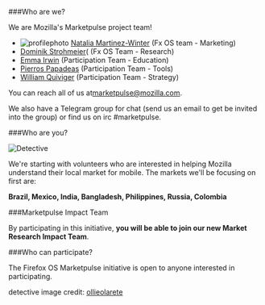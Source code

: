 
###Who are we?

We are Mozilla's Marketpulse project team!

* ![profilephoto](https://mozillians.org/media/uploads/sorl-cache/0f/f3/0ff3c78295b27b3c213f65d7b7e6d8b1.jpg) [Natalia Martinez-Winter](https://mozillians.org/en-US/u/natalia/) (Fx OS team - Marketing)
* [Dominik Strohmeier](https://mozillians.org/en-US/u/dstrohmeier/)( (Fx OS Team - Research)
* [Emma Irwin](https://mozillians.org/en-US/u/emmairwin/) (Participation Team - Education)
* [Pierros Papadeas](https://mozillians.org/en-US/u/pierros/) (Participation Team - Tools) 
* [William Quiviger](https://mozillians.org/en-US/u/williamq/) (Participation Team - Strategy) 

You can reach all of us at[marketpulse@mozilla.com](mailto:marketpulse@mozilla.com).

We also have a Telegram group for chat (send us an email to get be invited into the group) or find us on irc #marketpulse.

###Who are you?

![Detective](http://tiptoes.ca/wp-content/uploads/2015/03/infoyougaphic1.png)

We're starting with volunteers who are interested in helping Mozilla understand their local market for mobile.  The markets we'll be focusing on first are:

**Brazil, Mexico, India, Bangladesh, Philippines, Russia, Colombia**


###Marketpulse Impact Team

By participating in this initiative, **you will be able to join our new Market Research Impact Team**. 

###Who can participate?

The Firefox OS Marketpulse initiative is open to anyone interested in participating.

detective image credit: [ollieolarete](https://www.flickr.com/photos/ollieolarte/)





